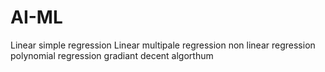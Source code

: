 # AI-ML
Linear simple regression 
Linear multipale regression
non linear regression 
polynomial regression
gradiant decent algorthum
